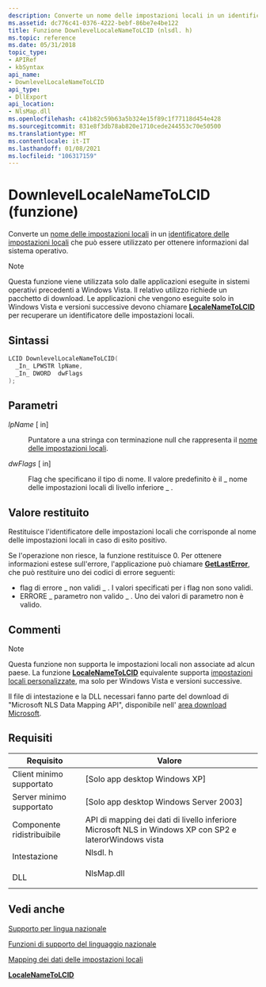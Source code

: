 ```yaml
---
description: Converte un nome delle impostazioni locali in un identificatore delle impostazioni locali che può essere utilizzato per ottenere informazioni dal sistema operativo.
ms.assetid: dc776c41-0376-4222-bebf-86be7e4be122
title: Funzione DownlevelLocaleNameToLCID (nlsdl. h)
ms.topic: reference
ms.date: 05/31/2018
topic_type:
- APIRef
- kbSyntax
api_name:
- DownlevelLocaleNameToLCID
api_type:
- DllExport
api_location:
- NlsMap.dll
ms.openlocfilehash: c41b82c59b63a5b324e15f89c1f77118d454e428
ms.sourcegitcommit: 831e8f3db78ab820e1710cede244553c70e50500
ms.translationtype: MT
ms.contentlocale: it-IT
ms.lasthandoff: 01/08/2021
ms.locfileid: "106317159"
---
```

# <a name="downlevellocalenametolcid-function"></a>DownlevelLocaleNameToLCID (funzione)

Converte un [nome delle impostazioni locali](locale-names.md) in un [identificatore delle impostazioni locali](locale-identifiers.md) che può essere utilizzato per ottenere informazioni dal sistema operativo.

> [!Note]  
> Questa funzione viene utilizzata solo dalle applicazioni eseguite in sistemi operativi precedenti a Windows Vista. Il relativo utilizzo richiede un pacchetto di download. Le applicazioni che vengono eseguite solo in Windows Vista e versioni successive devono chiamare [**LocaleNameToLCID**](/windows/desktop/api/Winnls/nf-winnls-localenametolcid) per recuperare un identificatore delle impostazioni locali.

 

## <a name="syntax"></a>Sintassi


```C++
LCID DownlevelLocaleNameToLCID(
  _In_ LPWSTR lpName,
  _In_ DWORD  dwFlags
);
```



## <a name="parameters"></a>Parametri

<dl> <dt>

*lpName* \[ in\]
</dt> <dd>

Puntatore a una stringa con terminazione null che rappresenta il [nome delle impostazioni locali](locale-names.md).

</dd> <dt>

*dwFlags* \[ in\]
</dt> <dd>

Flag che specificano il tipo di nome. Il valore predefinito è il \_ nome delle impostazioni locali di livello inferiore \_ .

</dd> </dl>

## <a name="return-value"></a>Valore restituito

Restituisce l'identificatore delle impostazioni locali che corrisponde al nome delle impostazioni locali in caso di esito positivo.

Se l'operazione non riesce, la funzione restituisce 0. Per ottenere informazioni estese sull'errore, l'applicazione può chiamare [**GetLastError**](/windows/win32/api/errhandlingapi/nf-errhandlingapi-getlasterror), che può restituire uno dei codici di errore seguenti:

-   flag di errore \_ non validi \_ . I valori specificati per i flag non sono validi.
-   ERRORE \_ parametro non valido \_ . Uno dei valori di parametro non è valido.

## <a name="remarks"></a>Commenti

> [!Note]  
> Questa funzione non supporta le impostazioni locali non associate ad alcun paese. La funzione [**LocaleNameToLCID**](/windows/desktop/api/Winnls/nf-winnls-localenametolcid) equivalente supporta [impostazioni locali personalizzate](custom-locales.md), ma solo per Windows Vista e versioni successive.

 

Il file di intestazione e la DLL necessari fanno parte del download di "Microsoft NLS Data Mapping API", disponibile nell' [area download Microsoft](https://www.microsoft.com/downloads/details.aspx?FamilyID=eb72cda0-834e-4c35-9419-ff14bc349c9d&DisplayLang=en).

## <a name="requirements"></a>Requisiti



| Requisito | Valore |
|-------------------------------------|-----------------------------------------------------------------------------------------------------|
| Client minimo supportato<br/> | \[Solo app desktop Windows XP\]<br/>                                                         |
| Server minimo supportato<br/> | \[Solo app desktop Windows Server 2003\]<br/>                                                |
| Componente ridistribuibile<br/>          | API di mapping dei dati di livello inferiore Microsoft NLS in Windows XP con SP2 e laterorWindows vista<br/> |
| Intestazione<br/>                   | <dl> <dt>Nlsdl. h</dt> </dl>                  |
| DLL<br/>                      | <dl> <dt>NlsMap.dll</dt> </dl>               |



## <a name="see-also"></a>Vedi anche

<dl> <dt>

[Supporto per lingua nazionale](national-language-support.md)
</dt> <dt>

[Funzioni di supporto del linguaggio nazionale](national-language-support-functions.md)
</dt> <dt>

[Mapping dei dati delle impostazioni locali](mapping-locale-data.md)
</dt> <dt>

[**LocaleNameToLCID**](/windows/desktop/api/Winnls/nf-winnls-localenametolcid)
</dt> </dl>

 

 
